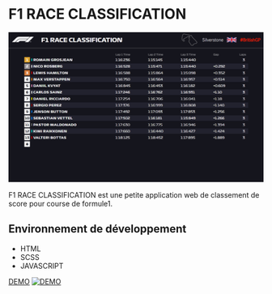 # F1 RACE CLASSIFICATION
![cover du projet "F1 RACE CLASSIFICATION"](https://raw.githubusercontent.com/Paul-Bouvignies/race-result/main/assets/ressources/github-cover.PNG)

F1 RACE CLASSIFICATION est une petite application web de classement de score pour course de formule1.


## Environnement de développement

 - HTML 
 - SCSS 
 - JAVASCRIPT



[DEMO](https://www.paulbouvignies.fr/ressources/F1-RACE-CLASSIFICATION/index.html)
[![DEMO](https://img.shields.io/badge/DEMO-yellow.svg?&style=for-the-badge)](https://www.paulbouvignies.fr/ressources/CHIFUMY/index.html)
